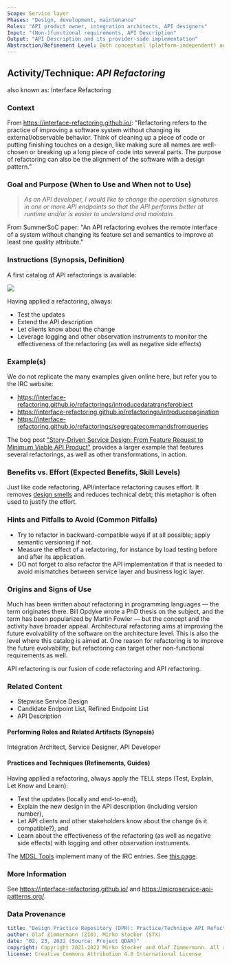 ```yaml
---
Scope: Service layer
Phases: "Design, development, maintenance"
Roles: "API product owner, integration architects, API designers"
Input: "(Non-)functional requirements, API Description"
Output: "API Description and its provider-side implementation"
Abstraction/Refinement Level: Both conceptual (platform-independent) and technical (platform-specific)
---
```


<!-- Word budget: 1000-1500 (3-5 A4 pages); the practice descriptions should be readable in 5 to 10 minutes (expert vs. novice reader) -->

Activity/Technique: *API Refactoring*
-------------------------------------
<!-- Alternate names or candidate names) can be listed as "Also known as" here. -->
also known as: Interface Refactoring

<!-- *Note to method engineers):* Terms from Agile Alliance template appear in parenthesis in headings (if it makes sense) -->

### Context
<!-- Keywords, preconditions (input artifacts), performing role -->

From <https://interface-refactoring.github.io/>: "Refactoring refers to the practice of improving a software system without changing its external/observable behavior. Think of cleaning up a piece of code or putting finishing touches on a design, like making sure all names are well-chosen or breaking up a long piece of code into several parts. The purpose of refactoring can also be the alignment of the software with a design pattern."


### Goal and Purpose (When to Use and When not to Use)
<!-- TODO, can be a user story, must identify the performing role and the target audience (producer, consumer) -->

> *As an API developer, I would like to change the operation signatures in one or more API endpoints so that the API performs better at runtime and/or is easier to understand and maintain.* 

From SummerSoC paper: "An API refactoring evolves the remote interface of a system without changing its feature set and semantics to improve at least one quality attribute."

### Instructions (Synopsis, Definition)
<!-- What to do, artifact to produce; minimum, medium maximum diligence/verbosity (?) -->  

A first catalog of API refactorings is available:

![](https://interface-refactoring.github.io/plantuml-images/27fe7f8c3bca9cd284740db77286c0d17304598e.svg) <!-- TODO miro visual of IRC -->

Having applied a refactoring, always:

*    Test the updates
*    Extend the API description
*    Let clients know about the change
*    Leverage logging and other observation instruments to monitor the effectiveness of the refactoring (as well as negative side effects)

### Example(s)
<!-- Must be concrete, ideally give three ones, one for each verbosity/fidelity level basic, medium, full -->

We do not replicate the many examples given online here, but refer you to the IRC website: 

* https://interface-refactoring.github.io/refactorings/introducedatatransferobject
* https://interface-refactoring.github.io/refactorings/introducepagination
* https://interface-refactoring.github.io/refactorings/segregatecommandsfromqueries

The bog post ["Story-Driven Service Design: From Feature Request to Minimum Viable API Product"](https://ozimmer.ch/practices/2022/01/20/StoryDrivenServiceDesignDemo.html) provides a larger example that features several refactorings, as well as other transformations, in action.

### Benefits vs. Effort (Expected Benefits, Skill Levels)
<!-- From AA, should call out what one needs to be able to do on beginner, intermediate, advanced level; as a team -->

Just like code refactoring, API/interface refactoring causes effort. It removes [design smells](https://interface-refactoring.github.io/refactorings/by-smells-drivers) and reduces technical debt; this metaphor is often used to justify the effort.


### Hints and Pitfalls to Avoid (Common Pitfalls)
<!-- See ART, don’t overdo etc. -->

* Try to refactor in backward-compatible ways if at all possible; apply semantic versioning if not.
* Measure the effect of a refactoring, for instance by load testing before and after its application.
* DO not forget to also refactor the API implementation if that is needed to avoid mismatches between service layer and business logic layer.


### Origins and Signs of Use
<!-- From PLOPs and from AA -->
Much has been written about refactoring in programming languages — the term originates there. Bill Opdyke wrote a PhD thesis on the subject, and the term has been popularized by Martin Fowler — but the concept and the activity have broader appeal. Architectural refactoring aims at improving the future evolvability of the software on the architecture level. This is also the level where this catalog is aimed at. One reason for refactoring is to improve the future evolvability, but refactoring can target other non-functional requirements as well.

API refactoring is our fusion of code refactoring and API refactoring.


### Related Content
<!-- in DPR/OLAF and elsewhere -->

* Stepwise Service Design
* Candidate Endpoint List, Refined Endpoint List 
* API Description 

#### Performing Roles and Related Artifacts (Synopsis)

Integration Architect, Service Designer, API Developer 

#### Practices and Techniques (Refinements, Guides)

Having applied a refactoring, always apply the TELL steps (Test, Explain, Let Know and Learn):

* Test the updates (locally and end-to-end),
* Explain the new design in the API description (including version number),
* Let API clients and other stakeholders know about the change (is it compatible?), and
* Learn about the effectiveness of the refactoring (as well as negative side effects) with logging and other observation instruments.

The [MDSL Tools](https://microservice-api-patterns.github.io/MDSL-Specification/tools) implement many of the IRC entries. See [this page](https://microservice-api-patterns.github.io/MDSL-Specification/soad#transformations-related-to-patterns-and-refactorings).

### More Information 
<!-- Further Reading, Academic Publications) -->

See <https://interface-refactoring.github.io/> and <https://microservice-api-patterns.org/>.

<!--
* Summer SoC paper (when out)
* ARC papers
* refactoring.guru website
* M. Fowler book (from IRC bibtex)
-->

### Data Provenance 

```yaml
title: "Design Practice Repository (DPR): Practice/Technique API Refactoring"
author: Olaf Zimmermann (ZIO), Mirko Stocker (STX)
date: "02, 23, 2022 (Source: Project QDAR)"
copyright: Copyright 2021-2022 Mirko Stocker and Olaf Zimmermann. All rights reserved.
license: Creative Commons Attribution 4.0 International License
```


